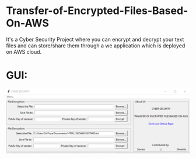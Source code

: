 # Transfer-of-Encrypted-Files-Based-On-AWS
It's a Cyber Security Project where you can encrypt and decrypt your text files and can store/share them through a we application which is deployed on AWS cloud.
# GUI:
 <img src="/web-app/templates/GUIscreenshot.png" alt="GUI">
